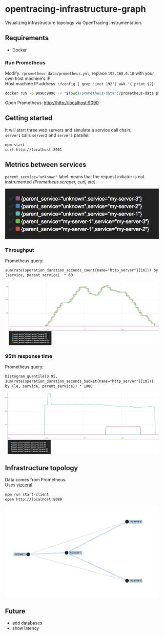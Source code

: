 # opentracing-infrastructure-graph

Visualizing infrastructure topology via OpenTracing instrumentation.

## Requirements

- Docker

### Run Prometheus

Modify: `/prometheus-data/prometheus.yml`, replace `192.168.0.10` with your own host machine's IP.  
Host machine IP address: `ifconfig | grep 'inet 192'| awk '{ print $2}'`

```sh
docker run -p 9090:9090 -v "$(pwd)/prometheus-data":/prometheus-data prom/prometheus -config.file=/prometheus-data/prometheus.yml
```

Open Prometheus: [http://http://localhost:9090](http://http://localhost:9090/graph)

## Getting started

It will start three web servers and simulate a service call chain:  
`server1` calls `server2` and `server3` parallel.

```
npm start
curl http://localhost:3001
```

## Metrics between services

`parent_service="unknown"` label means that the request initiator is not instrumented *(Prometheus scraper, curl, etc)*.

![parent_service labels](img/labels.png)

### Throughput

Prometheus query:

```
sum(rate(operation_duration_seconds_count{name="http_server"}[1m])) by (service, parent_service)  * 60
```

![Throughput between services](img/throuhput.png)

### 95th response time

Prometheus query:

```
histogram_quantile(0.95, sum(rate(operation_duration_seconds_bucket{name="http_server"}[1m])) by (le, service, parent_service)) * 1000
```

![95th response time between services](img/response_time_95th.png)

## Infrastructure topology

Data comes from Prometheus.  
Uses [vizceral](https://github.com/Netflix/vizceral).

```
npm run start-client
open http://localhost:8080
```

![Infrastructure topology](img/topology.png)

## Future

- add databases
- show latency
